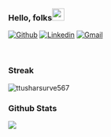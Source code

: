 ### Hello, folks<img src="https://media.giphy.com/media/hvRJCLFzcasrR4ia7z/giphy.gif" width="25px">
[![Github](https://img.shields.io/badge/-Github-000?style=for-the-badge&logo=appveyor&logo=Github&logoColor=white)](https://github.com/ttusharsurve567)
[![Linkedin](https://img.shields.io/badge/-LinkedIn-blue?style=for-the-badge&logo=appveyor&logo=Linkedin&logoColor=white)](https://www.linkedin.com/in/tushar-surve-226691137/)
[![Gmail](https://img.shields.io/badge/-Gmail-c14438?style=for-the-badge&logo=appveyor&logo=Gmail&logoColor=white)](mailto:ttusharsurve567@gmail.com)
<!--![](https://visitor-badge.glitch.me/badge?page_id=ttusharsurve567.ttusharsurve567) -->

<br />

<h3 align="left">Streak</h3>
<p><img align="center" src="https://github-readme-streak-stats.herokuapp.com/?user=ttusharsurve567&" alt="ttusharsurve567" /></p>

### Github Stats

<p align="left"> <img src="https://github-readme-stats.vercel.app/api?username=ttusharsurve567&show_icons=true&title_color=fff&icon_color=79ff97&text_color=9f9f9f&bg_color=151515&count_private=true&include_all_commits=true"/>
<!--
**ttusharsurve567/ttusharsurve567** is a ✨ _special_ ✨ repository because its `README.md` (this file) appears on your GitHub profile.

Here are some ideas to get you started:

- 🔭 I’m currently working on ...
- 🌱 I’m currently learning ...
- 👯 I’m looking to collaborate on ...
- 🤔 I’m looking for help with ...
- 💬 Ask me about ...
- 📫 How to reach me: ...
- 😄 Pronouns: ...
- ⚡ Fun fact: ...
-->
